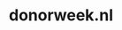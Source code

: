 ---
layout: post
title:  "donorweek.nl"
internal_url:  "/dutchgov/donorweek.nl.html"
subdomains_count: 2
all_subdomains_count: 2
urls_count: 2
ssl_rank: 0
http_rank: 75
url_link: /data/donorweek.nl/urls.txt
all_subdomains_link: /data/donorweek.nl/all_subdomains.txt
subdomains_link: /data/donorweek.nl/subdomains.txt
categories: dutchgov
---